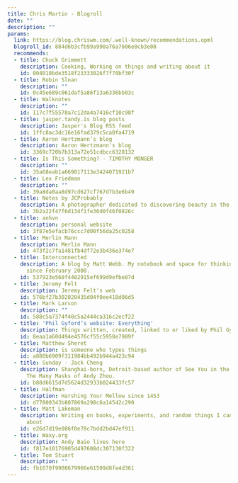 ```yaml
---
title: Chris Martin - Blogroll
date: ""
description: ""
params:
  link: https://blog.chriswm.com/.well-known/recommendations.opml
  blogroll_id: 884d6b3cfb99a990a76a7606e0cb3e08
  recommends:
  - title: Chuck Grimmett
    description: Cooking, Working on things and writing about it
    id: 004010bde3518f23333026f7f70bf30f
  - title: Robin Sloan
    description: ""
    id: 0c45e689c061daf5a86f13a6336bb03c
  - title: Walknotes
    description: ""
    id: 117c7f55578a7c12da4a7416cf10c98f
  - title: jasper.tandy.is blog posts
    description: Jasper's Blog RSS feed
    id: 1ffc8ac3dc16e16fad379c5ca0fa4719
  - title: Aaron Hertzmann’s blog
    description: Aaron Hertzmann's blog
    id: 3369c720b7b313a72e51cdbcc6328132
  - title: Is This Something? - TIMOTHY MONGER
    description: ""
    id: 35a68eab1a669017113e3424071921b7
  - title: Lex Friedman
    description: ""
    id: 39a8da0aa8d97cd627cf767d7b3e6b49
  - title: Notes by JCProbably
    description: A photographer dedicated to discovering beauty in the ordinary.
    id: 3b2a22f47f6d134f1fe36d0f46f0826c
  - title: anhvn
    description: personal website
    id: 3f87e5efacb76ccc7d00f56da25c0258
  - title: Merlin Mann
    description: Merlin Mann
    id: 473f2c7fa1481fb4df72e3b436e374e7
  - title: Interconnected
    description: A blog by Matt Webb. My notebook and space for thinking out loud
      since February 2000.
    id: 537923e568f4482915ef699d9efbe87d
  - title: Jeremy Felt
    description: Jeremy Felt's web
    id: 576bf27b302020435d04f0ee418d06d5
  - title: Mark Larson
    description: ""
    id: 588c5a7374f40c5a2444ca316c2ecf22
  - title: 'Phil Gyford’s website: Everything'
    description: Things written, created, linked to or liked by Phil Gyford
    id: 8eaa1a60d494e4576cf55c5958e7989f
  - title: Matthew Sheret
    description: is someone who types things
    id: a880b6909f311984bb492b944a423c94
  - title: Sunday - Jack Cheng
    description: Shanghai-born, Detroit-based author of See You in the Cosmos and
      The Many Masks of Andy Zhou.
    id: b88d6615d7d5624d32933b024433fc57
  - title: Halfman
    description: Harshing Your Mellow since 1453
    id: d77800343b807869a298c6a14542c290
  - title: Matt Lakeman
    description: Writing on books, experiments, and random things I can't stop thinking
      about
    id: e26d7d19e086f0e78c7bdd2bd47ef911
  - title: Waxy.org
    description: Andy Baio lives here
    id: f817e10176905d497608dc307130f322
  - title: Tom Stuart
    description: ""
    id: fb1670f9908679966e61509d8fe4d361
---
```

